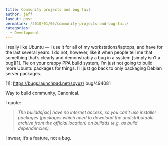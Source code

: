 ```yaml
---
title: Community projects and bug fail
author: jeff
layout: post
permalink: /2010/01/05/community-projects-and-bug-fail/
categories:
  - Development
---
```


I really like Ubuntu — I use it for all of my workstations/laptops, and have for the last several years. I do not, however, like it when people tell me that something that’s clearly and demonstrably a bug in a system [simply isn’t a bug][1]. Fie on your crappy PPA build system, I’m just not going to build more Ubuntu packages for things. I’ll just go back to only packaging Debian server packages.

 [1]: https://bugs.launchpad.net/soyuz/ bug/494081

Way to build community, Canonical.

I quote:

> *The buildds[sic] have no internet access, so you can’t use installer packages (packages which need to download the undistributable archive from the official location) on buildds (e.g. as build dependencies).*

I swear, it’s a feature, not a bug. 
